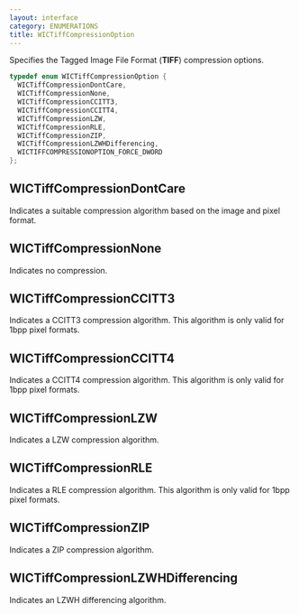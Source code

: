```yaml
---
layout: interface
category: ENUMERATIONS
title: WICTiffCompressionOption
---
```


Specifies the Tagged Image File Format (**TIFF**) compression options.

```cpp
typedef enum WICTiffCompressionOption {
  WICTiffCompressionDontCare,
  WICTiffCompressionNone,
  WICTiffCompressionCCITT3,
  WICTiffCompressionCCITT4,
  WICTiffCompressionLZW,
  WICTiffCompressionRLE,
  WICTiffCompressionZIP,
  WICTiffCompressionLZWHDifferencing,
  WICTIFFCOMPRESSIONOPTION_FORCE_DWORD
};
```

## WICTiffCompressionDontCare

Indicates a suitable compression algorithm based on the image and pixel format.

## WICTiffCompressionNone

Indicates no compression.

## WICTiffCompressionCCITT3

Indicates a CCITT3 compression algorithm. This algorithm is only valid for 1bpp pixel formats.

## WICTiffCompressionCCITT4

Indicates a CCITT4 compression algorithm. This algorithm is only valid for 1bpp pixel formats.

## WICTiffCompressionLZW

Indicates a LZW compression algorithm.

## WICTiffCompressionRLE

Indicates a RLE compression algorithm. This algorithm is only valid for 1bpp pixel formats.

## WICTiffCompressionZIP

Indicates a ZIP compression algorithm.

## WICTiffCompressionLZWHDifferencing

Indicates an LZWH differencing algorithm.
